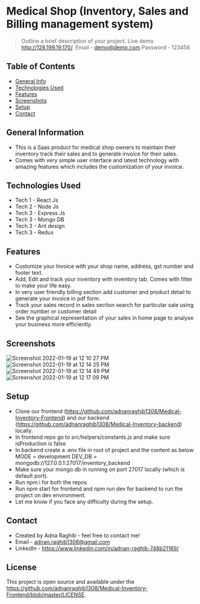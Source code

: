 # Medical Shop (Inventory, Sales and Billing management system)
> Outline a brief description of your project.
> Live demo http://128.199.19.170/. Email - demo@demo.com Password - 123456

## Table of Contents
* [General Info](#general-information)
* [Technologies Used](#technologies-used)
* [Features](#features)
* [Screenshots](#screenshots)
* [Setup](#setup)
* [Contact](#contact)
<!-- * [License](#license) -->


## General Information
- This is a Saas product for medical shop owners to maintain their inventory track their sales and to generate invoice for their sales.
- Comes with very simple user interface and latest technology with amazing features which includes the customization of your invoice.


## Technologies Used
- Tech 1 - React Js
- Tech 2 - Node Js
- Tech 3 - Express Js
- Tech 3 - Mongo DB
- Tech 3 - Ant design
- Tech 3 - Redux


## Features
- Customize your Invoice with your shop name, address, gst number and footer text.
- Add, Edit and track your inventory with inventory tab. Comes with filter to make your life easy.
- In very user friendly billing section add customer and product detail to generate your invoice in pdf form.
- Track your sales record in sales section search for particular sale using order number or customer detail
- See the graphical representation of your sales in home page to analyse your business more efficiently.


## Screenshots
![Screenshot 2022-01-19 at 12 10 27 PM](https://user-images.githubusercontent.com/56679676/150078807-39e5a7ef-edcd-4f02-83df-e8fafab1077c.jpg)
![Screenshot 2022-01-19 at 12 14 25 PM](https://user-images.githubusercontent.com/56679676/150078824-501ede90-a6cf-4076-9105-137203b65576.jpg)
![Screenshot 2022-01-19 at 12 14 49 PM](https://user-images.githubusercontent.com/56679676/150078833-6852a76c-204b-49f1-8112-4a57914470b8.jpg)
![Screenshot 2022-01-19 at 12 17 09 PM](https://user-images.githubusercontent.com/56679676/150078845-51963c89-cddc-49ae-8348-370127a801aa.jpg)
<!-- If you have screenshots you'd like to share, include them here. -->


## Setup
- Clone our frontend (https://github.com/adnanraghib1308/Medical-Inventory-Frontend) and our backend (https://github.com/adnanraghib1308/Medical-Inventory-backend) locally.
- In frontend repo go to src/helpers/constants.js and make sure isProduction is false
- In backend create a .env file in root of project and the content as below
MODE = development
DEV_DB = mongodb://127.0.0.1:27017/inventory_backend
- Make sure your mongo db in running on port 27017 locally (which is default port).
- Run npm i for both the repos
- Run npm start for frontend and npm run dev for backend to run the project on dev environment.
- Let me know if you face any difficulty during the setup.


## Contact
- Created by Adna Raghib - feel free to contact me!
- Email - adnan.raghib1308@gmail.com
- LinkedIn - https://www.linkedin.com/in/adnan-raghib-748b21169/


## License 
This project is open source and available under the https://github.com/adnanraghib1308/Medical-Inventory-Frontend/blob/master/LICENSE.
